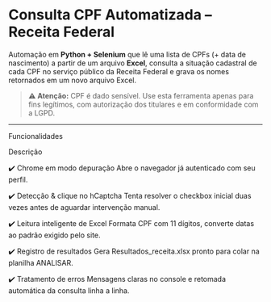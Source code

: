 # Consulta CPF Automatizada – Receita Federal  
Automação em **Python + Selenium** que lê uma lista de CPFs (+ data de nascimento) a partir de um arquivo **Excel**, consulta a situação cadastral de cada CPF no serviço público da Receita Federal e grava os nomes retornados em um novo arquivo Excel.

> **⚠️ Atenção:** CPF é dado sensível. Use esta ferramenta apenas para fins legítimos, com autorização dos titulares e em conformidade com a LGPD.

---

Funcionalidades

Descrição

✔️ Chrome em modo depuração	Abre o navegador já autenticado com seu perfil.

✔️ Detecção & clique no hCaptcha	Tenta resolver o checkbox inicial duas vezes antes de aguardar intervenção manual.

✔️ Leitura inteligente de Excel	Formata CPF com 11 dígitos, converte datas ao padrão exigido pelo site.

✔️ Registro de resultados	Gera Resultados_receita.xlsx pronto para colar na planilha ANALISAR.

✔️ Tratamento de erros	Mensagens claras no console e retomada automática da consulta linha a linha.
